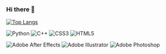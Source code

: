 ### Hi there 👋

<!--
**LeeJoEun-01/LeeJoEun-01** is a ✨ _special_ ✨ repository because its `README.md` (this file) appears on your GitHub profile.

Here are some ideas to get you started:

- 🔭 I’m currently working on ...
- 🌱 I’m currently learning ...
- 👯 I’m looking to collaborate on ...
- 🤔 I’m looking for help with ...
- 💬 Ask me about ...
- 📫 How to reach me: ...
- 😄 Pronouns: ...
- ⚡ Fun fact: ...
-->
[![Top Langs](https://github-readme-stats.vercel.app/api/top-langs/?username=LeeJoEun-01&layout=compact)](https://github.com/LeeJoEun-01/github-readme-stats)

![Python](https://img.shields.io/badge/python-191970?style=for-the-badge&logo=python&logoColor=white)
![C++](https://img.shields.io/badge/c++-%2300599C.svg?style=for-the-badge&logo=c%2B%2B&logoColor=white)
![CSS3](https://img.shields.io/badge/css3-%231572B6.svg?style=for-the-badge&logo=css3&logoColor=white)
![HTML5](https://img.shields.io/badge/html5-%23E34F26.svg?style=for-the-badge&logo=html5&logoColor=white)

![Adobe After Effects](https://img.shields.io/badge/Adobe%20After%20Effects-4b0082.svg?style=for-the-badge&logo=Adobe%20After%20Effects&logoColor=white)
![Adobe Illustrator](https://img.shields.io/badge/adobeillustrator-ff8c00.svg?style=for-the-badge&logo=adobeillustrator&logoColor=white)
![Adobe Photoshop](https://img.shields.io/badge/adobephotoshop-1e90ff.svg?style=for-the-badge&logo=adobephotoshop&logoColor=white)
